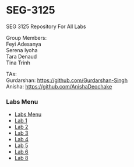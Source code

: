 # SEG-3125
SEG 3125 Repository For All Labs

Group Members: <br>
Feyi Adesanya <br>
Serena Iyoha <br>
Tara Denaud <br>
Tina Trinh <br>

TAs: <br>
Gurdarshan: https://github.com/Gurdarshan-Singh <br>
Anisha: https://github.com/AnishaDeochake <br>

### Labs Menu
- [Labs Menu](https://seg3125-a.github.io/group_14/)
- [Lab 1](https://seg3125-a.github.io/group_14/Lab1/)
- [Lab 2](https://seg3125-a.github.io/group_14/Lab2/)
- [Lab 3](https://seg3125-a.github.io/group_14/Lab3/)
- [Lab 4](https://seg3125-a.github.io/group_14/Lab4/)
- [Lab 5](https://seg3125-a.github.io/group_14/Lab5/)
- [Lab 6](https://seg3125-a.github.io/group_14/Lab6/)
- [Lab 8](https://seg3125-a.github.io/group_14/Lab8/)
